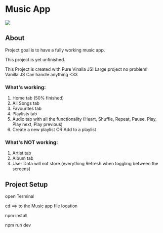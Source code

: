 <h1>Music App</h1>
<img src="https://github.com/GeeGne/Music-Player-App-Vanilla-JS/assets/153669435/30370ab1-d2af-4b6a-9c8a-578b22acba3c">
<h2>About</h2>
<p>Project goal is to have a fully working music app.</p>
<p>This project is yet unfinished.</p>
<p>This Project is created with Pure Vinalla JS! Large project no problem! Vanilla JS Can handle anything <33</p>
<h3>What's working:</h3>
<ol>
  <li>Home tab (50% finished)</li>
  <li>All Songs tab</li>
  <li>Favourites tab</li>
  <li>Playlists tab</li>
  <li>Audio tap with all the functionality (Heart, Shuffle, Repeat, Pause, Play, Play next, Play previous)</li>
  <li>Create a new playlist OR Add to a playlist</li>
</ol>

<h3>What's NOT working:</h3>
<ol>
  <li>Artist tab</li>
  <li>Album tab</li>
  <li>User Data will not store (everything Refresh when toggling between the screens)</li>
</ol>

<h2>Project Setup</h2>
<p>open Terminal</p>
<p>cd ==> to the Music app file location</p>
<p>npm install</p>
<p>npm run dev</p>
